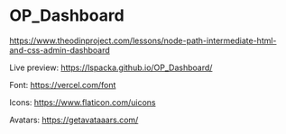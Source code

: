 # OP_Dashboard

https://www.theodinproject.com/lessons/node-path-intermediate-html-and-css-admin-dashboard

Live preview: https://lspacka.github.io/OP_Dashboard/

Font: https://vercel.com/font

Icons: https://www.flaticon.com/uicons

Avatars: https://getavataaars.com/
